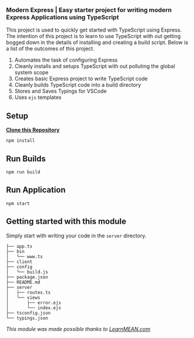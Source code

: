 ### Modern Express | Easy starter project for writing modern Express Applications using TypeScript

This project is used to quickly get started with TypeScript using Express. The intention of this project is to learn to use TypeScript with out getting bogged down in the details of installing and creating a build script. Below is a list of the outcomes of this project.

1. Automates the task of configuring Express
2. Cleanly installs and setups TypeScript with out polluting the global system scope
3. Creates basic Express project to write TypeScript code
4. Cleanly builds TypeScript code into a build directory
5. Stores and Saves Typings for VSCode
6. Uses `ejs` templates 

**Setup**
---
**[Clone this Repository](https://github.com/jsecademy/modern-express/archive/master.zip)**

```
npm install
```

**Run Builds**
---
```
npm run build
```

**Run Application**
---
```
npm start
```

**Getting started with this module**
---
Simply start with writing your code in the `server` directory.

```
├── app.ts
├── bin
│   └── www.ts
├── client
├── config
│   └── build.js
├── package.json
├── README.md
├── server
│   ├── routes.ts
│   └── views
│       ├── error.ejs
│       └── index.ejs
├── tsconfig.json
└── typings.json
```

*This module was made possible thanks to [LearnMEAN.com](https://www.learnmean.com/)*
